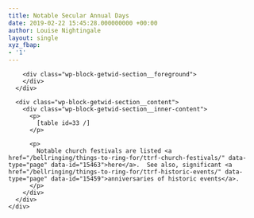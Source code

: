 ```yaml
---
title: Notable Secular Annual Days
date: 2019-02-22 15:45:28.000000000 +00:00
author: Louise Nightingale
layout: single
xyz_fbap:
- '1'
---
```

<div class="wp-block-getwid-section">
  <div class="wp-block-getwid-section__wrapper">
    <div class="wp-block-getwid-section__inner-wrapper">
      <div class="wp-block-getwid-section__background-holder">
        <div class="wp-block-getwid-section__background">
        </div>
        
        <div class="wp-block-getwid-section__foreground">
        </div>
      </div>
      
      <div class="wp-block-getwid-section__content">
        <div class="wp-block-getwid-section__inner-content">
          <p>
            [table id=33 /]
          </p>
          
          <p>
            Notable church festivals are listed <a href="/bellringing/things-to-ring-for/ttrf-church-festivals/" data-type="page" data-id="15463">here</a>.  See also, significant <a href="/bellringing/things-to-ring-for/ttrf-historic-events/" data-type="page" data-id="15459">anniversaries of historic events</a>.
          </p>
        </div>
      </div>
    </div>
  </div>
</div>
